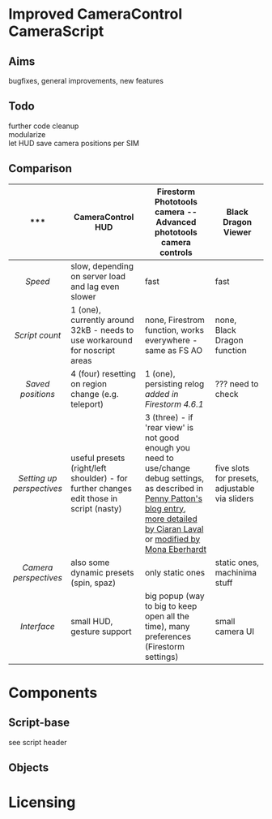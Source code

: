 Improved CameraControl CameraScript
=====================================================================
Aims
----
bugfixes, general improvements, new features  

Todo
----
further code cleanup  
modularize  
let HUD save camera positions per SIM  

Comparison
----
***|CameraControl HUD|Firestorm Phototools camera -- Advanced phototools camera controls|Black Dragon Viewer
:-----------------:|-------------------|-------------------|-----------------
_Speed_|slow, depending on server load and lag even slower|fast|fast
_Script count_|1 (one), currently around 32kB - needs to use workaround for noscript areas|none, Firestrom function, works everywhere - same as FS AO| none, Black Dragon function
_Saved positions_|4 (four) resetting on region change (e.g. teleport)|1 (one), persisting relog _added in Firestorm 4.6.1_|??? need to check
_Setting up perspectives_|useful presets (right/left shoulder) - for further changes edit those in script (nasty)| 3 (three) - if 'rear view' is not good enough you need to use/change debug settings, as described in [Penny Patton's blog entry](http://pennycow.blogspot.de/2011/07/matter-of-perspective.html), [more detailed by Ciaran Laval](http://sl.governormarley.com/?p=483) or [modified  by Mona Eberhardt](https://monaeberhardt.wordpress.com/2014/02/10/revisiting-the-issue-of-camera-placement/)|five slots for presets, adjustable via sliders
_Camera perspectives_|also some dynamic presets (spin, spaz)|only static ones|static ones, machinima stuff
_Interface_|small HUD, gesture support|big popup (way to big to keep open all the time), many preferences (Firestorm settings)|small camera UI


Components
==========
Script-base
-------
see script header  

Objects
-------




Licensing
========
